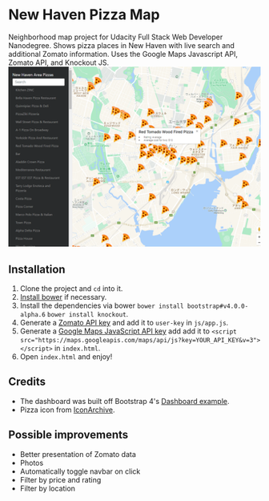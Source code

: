 # New Haven Pizza Map
Neighborhood map project for Udacity Full Stack Web Developer Nanodegree. Shows pizza places in New Haven with live search and additional Zomato information. Uses the Google Maps Javascript API, Zomato API, and Knockout JS.
![Screenshot](screenshot.png)

## Installation
1. Clone the project and `cd` into it.
2. [Install bower](https://bower.io/#install-bower) if necessary.
3. Install the dependencies via bower `bower install bootstrap#v4.0.0-alpha.6` `bower install knockout`.
4. Generate a [Zomato API key](https://developers.zomato.com/api) and add it to `user-key` in `js/app.js`.
5. Generate a [Google Maps JavaScript API key](https://developers.google.com/maps/documentation/javascript/) add add it to `<script src="https://maps.googleapis.com/maps/api/js?key=YOUR_API_KEY&v=3"></script>` in `index.html`.
6. Open `index.html` and enjoy!

## Credits
* The dashboard was built off Bootstrap 4's [Dashboard example](https://v4-alpha.getbootstrap.com/examples/).
* Pizza icon from [IconArchive](http://www.iconarchive.com/show/swarm-icons-by-sonya/Pizza-icon.html).

## Possible improvements
* Better presentation of Zomato data
* Photos
* Automatically toggle navbar on click
* Filter by price and rating
* Filter by location